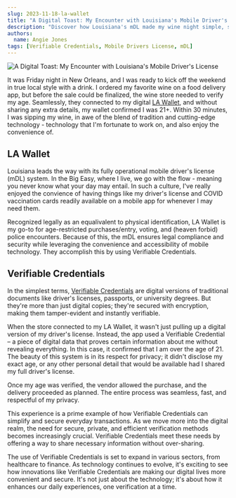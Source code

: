 ```yaml
---
slug: 2023-11-18-la-wallet
title: "A Digital Toast: My Encounter with Louisiana's Mobile Driver's License"
description: "Discover how Louisiana's mDL made my wine night simple, secure, and surprisingly fun!"
authors:
  name: Angie Jones
tags: [Verifiable Credentials, Mobile Drivers License, mDL]
---
```


<head>
  <meta property="og:title" content="A Digital Toast: My Encounter with Louisiana's Mobile Driver's License" />
  <meta property="og:type" content="website" />
  <meta property="og:url" content='https://developer.tbd.website/blog/2023-11-18-la-wallet' />
  <meta name="og:description" content="Discover how Louisiana's mobile driver's license made my wine night simple, secure, and surprisingly fun!" />
  <meta property="og:image" content="https://developer.tbd.website/assets/images/blog-la-wallet-vcs-0b0c9029d1d0c83c1968578129b6438a.png" /> 

  <meta name="twitter:card" content="summary_large_image" />
  <meta property="twitter:domain" content="developer.tbd.website" />
  <meta name="twitter:site" content="@tbdevs" />
  <meta name="twitter:title" content="A Digital Toast: My Encounter with Louisiana's Mobile Driver's License" />
  <meta property="twitter:url" content='https://developer.tbd.website/blog/2023-11-18-la-wallet' /> 
  <meta name="twitter:description" content="Discover how Louisiana's mobile driver's license made my wine night simple, secure, and surprisingly fun!" />
  <meta name="twitter:image" content="https://developer.tbd.website/assets/images/blog-la-wallet-vcs-0b0c9029d1d0c83c1968578129b6438a.png" />

  <link rel="apple-touch-icon" href="https://developer.tbd.website/img/tbd-fav-icon-main.png" />
</head>

![A Digital Toast: My Encounter with Louisiana's Mobile Driver's License](/img/blog-la-wallet-vcs.png)

It was Friday night in New Orleans, and I was ready to kick off the weekend in true local style with a drink. I ordered my favorite wine on a food delivery app, but before the sale could be finalized, the wine store needed to verify my age. Seamlessly, they connected to my digital [LA Wallet](https://lawallet.com/), and without sharing any extra details, my wallet confirmed I was 21+. Within 30 minutes, I was sipping my wine, in awe of the blend of tradition and cutting-edge technology - technology that I'm fortunate to work on, and also enjoy the convenience of.

<!--truncate-->

## LA Wallet

Louisiana leads the way with its fully operational mobile driver's license (mDL) system. In the Big Easy, where I live, we go with the flow - meaning you never know what your day may entail. In such a culture, I've really enjoyed the convience of having things like my driver's license and COVID vaccination cards readily available on a mobile app for whenever I may need them.

Recognized legally as an equalivalent to physical identification, LA Wallet is my go-to for age-restricted purchases/entry, voting, and (heaven forbid) police encounters.  Because of this, the mDL ensures legal compliance and security while leveraging the convenience and accessibility of mobile technology. They accomplish this by using Verifiable Credentials.

## Verifiable Credentials

In the simplest terms, [Verifiable Credentials](https://developer.tbd.website/docs/web5/learn/verifiable-credentials) are digital versions of traditional documents like driver's licenses, passports, or university degrees. But they're more than just digital copies; they're secured with encryption, making them tamper-evident and instantly verifiable.

When the store connected to my LA Wallet, it wasn't just pulling up a digital version of my driver's license. Instead, the app used a Verifiable Credential – a piece of digital data that proves certain information about me without revealing everything. In this case, it confirmed that I am over the age of 21. The beauty of this system is in its respect for privacy; it didn't disclose my exact age, or any other personal detail that would be available had I shared my full driver's license.

Once my age was verified, the vendor allowed the purchase, and the delivery proceeded as planned. The entire process was seamless, fast, and respectful of my privacy.

This experience is a prime example of how Verifiable Credentials can simplify and secure everyday transactions. As we move more into the digital realm, the need for secure, private, and efficient verification methods becomes increasingly crucial. Verifiable Credentials meet these needs by offering a way to share necessary information without over-sharing.

The use of Verifiable Credentials is set to expand in various sectors, from healthcare to finance. As technology continues to evolve, it's exciting to see how innovations like Verifiable Credentials are making our digital lives more convenient and secure. It's not just about the technology; it's about how it enhances our daily experiences, one verification at a time.